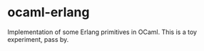 # ocaml-erlang
Implementation of some Erlang primitives in OCaml. This is a toy experiment, pass by.
